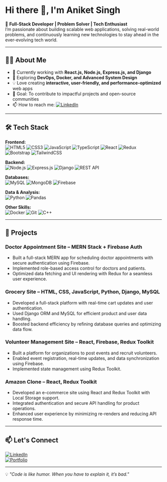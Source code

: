 # Hi there 👋, I'm Aniket Singh  

🚀 **Full-Stack Developer | Problem Solver | Tech Enthusiast**  
I’m passionate about building scalable web applications, solving real-world problems, and continuously learning new technologies to stay ahead in the ever-evolving tech world.  

---

## 🧑‍💻 About Me  
- 🔭 Currently working with **React.js, Node.js, Express.js, and Django**  
- 🌱 Exploring **DevOps, Docker, and Advanced System Design**  
- 💡 Love creating **interactive, user-friendly, and performance-optimized** web apps  
- 🎯 Goal: To contribute to impactful projects and open-source communities  
- 📫 How to reach me: [![LinkedIn](https://img.shields.io/badge/LinkedIn-blue?logo=linkedin&logoColor=white)](https://www.linkedin.com/in/aniket-singh-872284227/)  

---

## 🛠 Tech Stack  

**Frontend:**  
![HTML5](https://img.shields.io/badge/HTML5-orange?logo=html5&logoColor=white) 
![CSS3](https://img.shields.io/badge/CSS3-blue?logo=css3&logoColor=white) 
![JavaScript](https://img.shields.io/badge/JavaScript-yellow?logo=javascript&logoColor=black) 
![TypeScript](https://img.shields.io/badge/TypeScript-blue?logo=typescript&logoColor=white) 
![React](https://img.shields.io/badge/React-61DAFB?logo=react&logoColor=black) 
![Redux](https://img.shields.io/badge/Redux-764ABC?logo=redux&logoColor=white) 
![Bootstrap](https://img.shields.io/badge/Bootstrap-563D7C?logo=bootstrap&logoColor=white) 
![TailwindCSS](https://img.shields.io/badge/TailwindCSS-38B2AC?logo=tailwind-css&logoColor=white)  

**Backend:**  
![Node.js](https://img.shields.io/badge/Node.js-339933?logo=node.js&logoColor=white) 
![Express.js](https://img.shields.io/badge/Express.js-black?logo=express&logoColor=white) 
![Django](https://img.shields.io/badge/Django-092E20?logo=django&logoColor=white) 
![REST API](https://img.shields.io/badge/REST%20API-02569B?logo=fastapi&logoColor=white)  

**Databases:**  
![MySQL](https://img.shields.io/badge/MySQL-4479A1?logo=mysql&logoColor=white) 
![MongoDB](https://img.shields.io/badge/MongoDB-47A248?logo=mongodb&logoColor=white) 
![Firebase](https://img.shields.io/badge/Firebase-FFCA28?logo=firebase&logoColor=black)  

**Data & Analysis:**  
![Python](https://img.shields.io/badge/Python-3776AB?logo=python&logoColor=white) 
![Pandas](https://img.shields.io/badge/Pandas-150458?logo=pandas&logoColor=white)  

**Other Skills:**  
![Docker](https://img.shields.io/badge/Docker-2496ED?logo=docker&logoColor=white) 
![Git](https://img.shields.io/badge/Git-F05032?logo=git&logoColor=white) 
![C++](https://img.shields.io/badge/C++-00599C?logo=cplusplus&logoColor=white)  

---

## 📌 Projects  

### **Doctor Appointment Site** – MERN Stack + Firebase Auth 
- Built a full-stack MERN app for scheduling doctor appointments with secure authentication using Firebase.  
- Implemented role-based access control for doctors and patients.  
- Optimized data fetching and UI rendering with Redux for a seamless user experience.  

### **Grocery Site** – HTML, CSS, JavaScript, Python, Django, MySQL 
- Developed a full-stack platform with real-time cart updates and user authentication.  
- Used Django ORM and MySQL for efficient product and user data handling.  
- Boosted backend efficiency by refining database queries and optimizing data flow.  

### **Volunteer Management Site** – React, Firebase, Redux Toolkit
- Built a platform for organizations to post events and recruit volunteers.  
- Enabled event registration, real-time updates, and data synchronization using Firebase.  
- Implemented state management using Redux Toolkit.  

### **Amazon Clone** – React, Redux Toolkit 
- Developed an e-commerce site using React and Redux Toolkit with Local Storage support.  
- Integrated authentication and secure API handling for product operations.  
- Enhanced user experience by minimizing re-renders and reducing API response time.  

---

## 📫 Let's Connect  
[![LinkedIn](https://img.shields.io/badge/LinkedIn-blue?logo=linkedin&logoColor=white)](https://www.linkedin.com/in/aniket-singh-872284227/)  
[![Portfolio](https://img.shields.io/badge/Portfolio-green?logo=google-chrome&logoColor=white)](https://portfolio-6712.netlify.app/)  

---
💡 _"Code is like humor. When you have to explain it, it’s bad."_  

